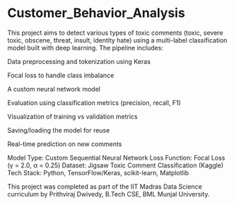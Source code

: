 # Customer_Behavior_Analysis

This project aims to detect various types of toxic comments (toxic, severe toxic, obscene, threat, insult, identity hate) using a multi-label classification model built with deep learning. The pipeline includes:

Data preprocessing and tokenization using Keras

Focal loss to handle class imbalance

A custom neural network model

Evaluation using classification metrics (precision, recall, F1)

Visualization of training vs validation metrics

Saving/loading the model for reuse

Real-time prediction on new comments

 Model Type: Custom Sequential Neural Network
 Loss Function: Focal Loss (γ = 2.0, α = 0.25)
 Dataset: Jigsaw Toxic Comment Classification (Kaggle)
 Tech Stack: Python, TensorFlow/Keras, scikit-learn, Matplotlib

This project was completed as part of the IIT Madras Data Science curriculum by Prithviraj Dwivedy, B.Tech CSE, BML Munjal University.

